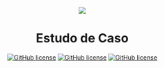 <p align="center">
  <img ![Estudo De Caso - Java] src="https://user-images.githubusercontent.com/86849487/199125703-dd54fe0c-7169-466d-b38a-0555d8f9a44f.png">
</p>
<h1 align="center"> Estudo de Caso </h1>
<p align="center"><a href="https://github.com/pedrogodri/estudo-de-caso/blob/main/LICENSE"><img alt="GitHub license" src="https://img.shields.io/github/license/pedrogodri/estudo-de-caso"></a>
<a href="https://github.com/pedrogodri/estudo-de-caso/blob/main/STATUS"><img alt="GitHub license" src="https://img.shields.io/badge/Status-Desenvolvimento-brightgreen"></a>
<a href="https://github.com/pedrogodri/estudo-de-caso/blob/main/DATA-ENTREGA"><img alt="GitHub license" src="https://img.shields.io/badge/Data%20de%20Entrega%20do%20Projeto-Dezembro-brightgreen"></a></p>
